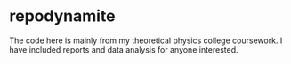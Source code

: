 # repodynamite
The code here is mainly from my theoretical physics college coursework. I have included reports and data analysis for anyone interested.
